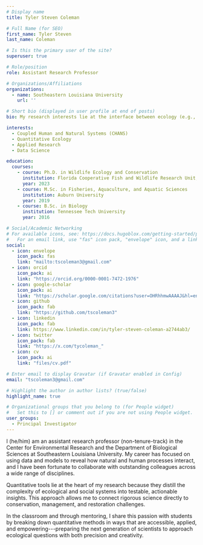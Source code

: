 ```yaml
---
# Display name
title: Tyler Steven Coleman

# Full Name (for SEO)
first_name: Tyler Steven
last_name: Coleman

# Is this the primary user of the site?
superuser: true

# Role/position
role: Assistant Research Professor

# Organizations/Affiliations
organizations:
  - name: Southeastern Louisiana University
    url: ''

# Short bio (displayed in user profile at end of posts)
bio: My research interests lie at the interface between ecology (e.g., population, community, behavioral), biology (e.g., physiology, morphology, ontogeny), and natural resource management.

interests:
  - Coupled Human and Natural Systems (CHANS)
  - Quantitative Ecology
  - Applied Research
  - Data Science

education:
  courses:
    - course: Ph.D. in Wildlife Ecology and Conservation
      institution: Florida Cooperative Fish and Wildlife Research Unit, University of Florida
      year: 2023
    - course: M.Sc. in Fisheries, Aquaculture, and Aquatic Sciences
      institution: Auburn University
      year: 2019
    - course: B.Sc. in Biology
      institution: Tennessee Tech University
      year: 2016

# Social/Academic Networking
# For available icons, see: https://docs.hugoblox.com/getting-started/page-builder/#icons
#   For an email link, use "fas" icon pack, "envelope" icon, and a link like "mailto:your-email@example.com".
social:
  - icon: envelope
    icon_pack: fas
    link: "mailto:tscoleman3@gmail.com"
  - icon: orcid
    icon_pack: ai
    link: "https://orcid.org/0000-0001-7472-1976"
  - icon: google-scholar
    icon_pack: ai
    link: "https://scholar.google.com/citations?user=OHRhhmwAAAAJ&hl=en"
  - icon: github
    icon_pack: fab
    link: "https://github.com/tscoleman3"
  - icon: linkedin
    icon_pack: fab
    link: https://www.linkedin.com/in/tyler-steven-coleman-a2744ab3/
  - icon: twitter
    icon_pack: fab
    link: "https://x.com/tycoleman_"
  - icon: cv
    icon_pack: ai
    link: "files/cv.pdf"

# Enter email to display Gravatar (if Gravatar enabled in Config)
email: "tscoleman3@gmail.com"

# Highlight the author in author lists? (true/false)
highlight_name: true

# Organizational groups that you belong to (for People widget)
#   Set this to [] or comment out if you are not using People widget.
user_groups:
  - Principal Investigator
---
```


I (he/him) am an assistant research professor (non-tenure-track) in the Center for Environmental Research and the Department of Biological Sciences at Southeastern Louisiana University. My career has focused on using data and models to reveal how natural and human processes interact, and I have been fortunate to collaborate with outstanding colleagues across a wide range of disciplines.

Quantitative tools lie at the heart of my research because they distill the complexity of ecological and social systems into testable, actionable insights. This approach allows me to connect rigorous science directly to conservation, management, and restoration challenges.

In the classroom and through mentoring, I share this passion with students by breaking down quantitative methods in ways that are accessible, applied, and empowering---preparing the next generation of scientists to approach ecological questions with both precision and creativity.